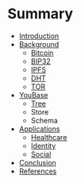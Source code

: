 # Summary

* [Introduction](README.md)
* [Background](history/README.md)
   * [Bitcoin](history/bitcoin.md)
   * [BIP32](history/bip32.md)
   * [IPFS](history/ipfs.md)
   * [DHT](history/dht.md)
   * [TOR](history/tor.md)
* [YouBase](youbase/README.md)
   * [Tree](tree.md)
   * Store
   * Schema
* [Applications](applications/README.md)
   * [Healthcare](applications/healthcare.md)
   * [Identity](applications/identity.md)
   * [Social](applications/social.md)
* [Conclusion](conclusion.md)
* [References](references.md)

